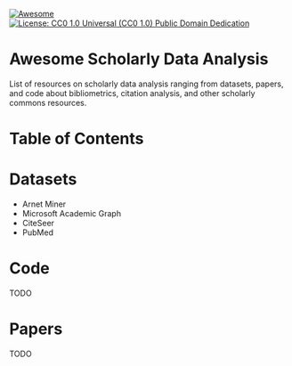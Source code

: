 [![Awesome](https://cdn.rawgit.com/sindresorhus/awesome/d7305f38d29fed78fa85652e3a63e154dd8e8829/media/badge.svg)](https://github.com/sindresorhus/awesome)
[![License: CC0 1.0 Universal (CC0 1.0) Public Domain Dedication](https://licensebuttons.net/l/zero/1.0/88x31.png)](https://creativecommons.org/publicdomain/zero/1.0/)

Awesome Scholarly Data Analysis
===============================
List of resources on scholarly data analysis ranging from datasets, papers, and code about bibliometrics, citation analysis, and other scholarly commons resources.


Table of Contents
===================

Datasets
===============================
* Arnet Miner
* Microsoft Academic Graph
* CiteSeer
* PubMed


Code
===============================
TODO

Papers
===============================
TODO
